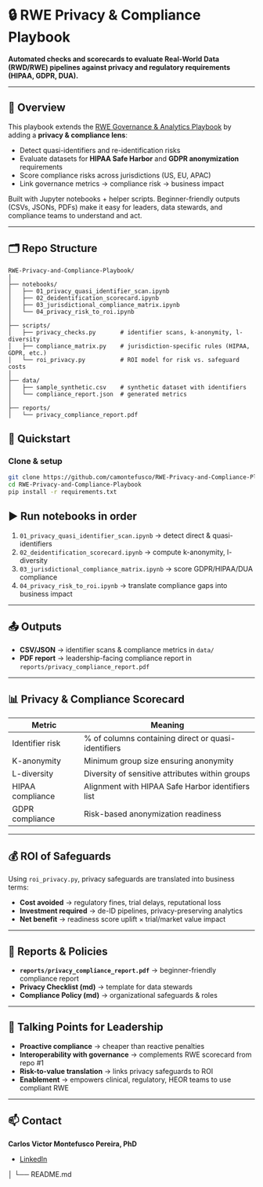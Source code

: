 # 🔒 RWE Privacy & Compliance Playbook

**Automated checks and scorecards to evaluate Real-World Data (RWD/RWE) pipelines against privacy and regulatory requirements (HIPAA, GDPR, DUA).**

---

## 📖 Overview

This playbook extends the [RWE Governance & Analytics Playbook](https://github.com/camontefusco/RWE-governance-and-analytics-playbook-openFDA-clinicaltrials-CDC-OMOP-FHIR-ROI) by adding a **privacy & compliance lens**:

- Detect quasi-identifiers and re-identification risks  
- Evaluate datasets for **HIPAA Safe Harbor** and **GDPR anonymization** requirements  
- Score compliance risks across jurisdictions (US, EU, APAC)  
- Link governance metrics → compliance risk → business impact  

Built with Jupyter notebooks + helper scripts. Beginner-friendly outputs (CSVs, JSONs, PDFs) make it easy for leaders, data stewards, and compliance teams to understand and act.

---

## 🗂️ Repo Structure

```text
RWE-Privacy-and-Compliance-Playbook/
│
├── notebooks/
│   ├── 01_privacy_quasi_identifier_scan.ipynb
│   ├── 02_deidentification_scorecard.ipynb
│   ├── 03_jurisdictional_compliance_matrix.ipynb
│   └── 04_privacy_risk_to_roi.ipynb
│
├── scripts/
│   ├── privacy_checks.py       # identifier scans, k-anonymity, l-diversity
│   ├── compliance_matrix.py    # jurisdiction-specific rules (HIPAA, GDPR, etc.)
│   └── roi_privacy.py          # ROI model for risk vs. safeguard costs
│
├── data/
│   ├── sample_synthetic.csv    # synthetic dataset with identifiers
│   └── compliance_report.json  # generated metrics
│
├── reports/
│   └── privacy_compliance_report.pdf
```
## 🚀 Quickstart

### Clone & setup
```bash
git clone https://github.com/camontefusco/RWE-Privacy-and-Compliance-Playbook.git
cd RWE-Privacy-and-Compliance-Playbook
pip install -r requirements.txt
```
## ▶️ Run notebooks in order

1. `01_privacy_quasi_identifier_scan.ipynb` → detect direct & quasi-identifiers  
2. `02_deidentification_scorecard.ipynb` → compute k-anonymity, l-diversity  
3. `03_jurisdictional_compliance_matrix.ipynb` → score GDPR/HIPAA/DUA compliance  
4. `04_privacy_risk_to_roi.ipynb` → translate compliance gaps into business impact  

---

## 📤 Outputs

- **CSV/JSON** → identifier scans & compliance metrics in `data/`  
- **PDF report** → leadership-facing compliance report in `reports/privacy_compliance_report.pdf`  

---

## 📊 Privacy & Compliance Scorecard

| Metric            | Meaning                                               |
|-------------------|-------------------------------------------------------|
| Identifier risk   | % of columns containing direct or quasi-identifiers   |
| K-anonymity       | Minimum group size ensuring anonymity                 |
| L-diversity       | Diversity of sensitive attributes within groups       |
| HIPAA compliance  | Alignment with HIPAA Safe Harbor identifiers list     |
| GDPR compliance   | Risk-based anonymization readiness                    |

---

## 💰 ROI of Safeguards

Using `roi_privacy.py`, privacy safeguards are translated into business terms:

- **Cost avoided** → regulatory fines, trial delays, reputational loss  
- **Investment required** → de-ID pipelines, privacy-preserving analytics  
- **Net benefit** → readiness score uplift × trial/market value impact  

---

## 📑 Reports & Policies

- **`reports/privacy_compliance_report.pdf`** → beginner-friendly compliance report  
- **Privacy Checklist (md)** → template for data stewards  
- **Compliance Policy (md)** → organizational safeguards & roles  

---

## 🧭 Talking Points for Leadership

- **Proactive compliance** → cheaper than reactive penalties  
- **Interoperability with governance** → complements RWE scorecard from repo #1  
- **Risk-to-value translation** → links privacy safeguards to ROI  
- **Enablement** → empowers clinical, regulatory, HEOR teams to use compliant RWE  

---

## 📫 Contact

**Carlos Victor Montefusco Pereira, PhD**  
- [LinkedIn](https://www.linkedin.com/in/carlos-montefusco-pereira-dr/)  

│
└── README.md
